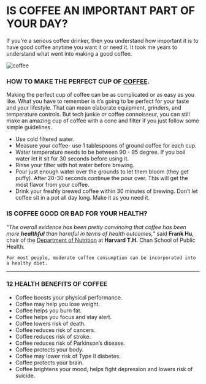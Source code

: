 # IS COFFEE AN IMPORTANT PART OF YOUR DAY?

If you’re a serious coffee drinker, then you understand how important it is to have good coffee anytime you want it or need it. It took me years to understand what went into making a good coffee.

![coffee](https://images.hindustantimes.com/rf/image_size_630x354/HT/p2/2019/12/18/Pictures/_6bb52392-2180-11ea-95dc-bf2b3eebb1f0.jpg)

### HOW TO MAKE THE PERFECT CUP OF [COFFEE](https://en.wikipedia.org/wiki/Coffee).


Making the perfect cup of coffee can be as complicated or as easy as you like. What you have to remember is it’s going to be perfect for your taste and your lifestyle.
That can mean elaborate equipment, grinders, and temperature controls. But tech junkie or coffee connoisseur, you can still make an amazing cup of coffee with a cone and filter if you just follow some simple guidelines.

- Use cold filtered water.
- Measure your coffee- use 1 tablespoons of ground coffee for each cup.
- Water temperature needs to be between 90 - 95 degree. If you boil water let it sit for 30 seconds before using it.
- Rinse your filter with hot water before brewing.
- Pour just enough water over the grounds to let them bloom (they get puffy). After 20-30 seconds continue the pour over. This will get the most flavor from your coffee.
- Drink your freshly brewed coffee within 30 minutes of brewing. Don’t let coffee sit in a pot all day long. Make it as you need it.


### IS COFFEE GOOD OR BAD FOR YOUR HEALTH?
“*The overall evidence has been pretty convincing that coffee has been more __healthful__ than harmful in terms of health outcomes,*” said **Frank Hu**, chair of the [Department of Nutrition](https://www.hsph.harvard.edu/nutrition/) at **Harvard T.H.** Chan School of Public Health.

```
For most people, moderate coffee consumption can be incorporated into a healthy diet.
```
---
### 12 HEALTH BENEFITS OF COFFEE

- Coffee boosts your physical performance. 
- Coffee may help you lose weight.
- Coffee helps you burn fat. 
- Coffee helps you focus and stay alert. 
- Coffee lowers risk of death.
- Coffee reduces risk of cancers.
- Coffee reduces risk of stroke.
- Coffee reduces risk of Parkinson’s disease.
- Coffee protects your body.
- Coffee may lower risk of Type II diabetes.
- Coffee protects your brain.
- Coffee brightens your mood, helps fight depression and lowers risk of suicide.
